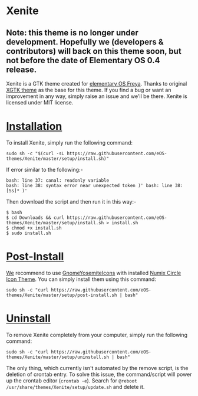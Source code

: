 # Xenite

## Note: this theme is no longer under development. Hopefully we (developers & contributors) will back on this theme soon, but not before the date of Elementary OS 0.4 release.

Xenite is a GTK theme created for [elementary OS Freya](http://elementary.io). Thanks to original [XGTK theme](http://kxmylo.deviantart.com/art/Xgtk-theme-gtk-3-14-3-12-465195148) as the base for this theme.
If you find a bug or want an improvement in any way, simply raise an issue and we'll be there. Xenite is licensed under MIT license.

# [Installation](https://github.com/eOS-themes/Xenite/wiki/Installation)
To install Xenite, simply run the following command:
```shell
sudo sh -c "$(curl -sL https://raw.githubusercontent.com/eOS-themes/Xenite/master/setup/install.sh)"
```
If error similar to the following:-
```shell
bash: line 37: canal: readonly variable
bash: line 38: syntax error near unexpected token )' bash: line 38: [Ss]* )'
```
Then download the script and then run it in this way:-
```shell
$ bash
$ cd Downloads && curl https://raw.githubusercontent.com/eOS-themes/Xenite/master/setup/install.sh > install.sh
$ chmod +x install.sh
$ sudo install.sh
```


# [Post-Install](https://github.com/eOS-themes/Xenite/wiki/Installation#post-install)
[We](https://github.com/eOS-themes/Xenite/graphs/contributors) recommend to use [GnomeYosemiteIcons](https://github.com/zacpier/GnomeYosemiteIcons) with installed [Numix Circle Icon Theme](https://github.com/numixproject/numix-icon-theme-circle).
You can simply install them using this command:
```shell
sudo sh -c "curl https://raw.githubusercontent.com/eOS-themes/Xenite/master/setup/post-install.sh | bash"
```

# [Uninstall](https://github.com/eOS-themes/Xenite/wiki/Installation#uninstall)
To remove Xenite completely from your computer, simply run the following command:
```shell
sudo sh -c "curl https://raw.githubusercontent.com/eOS-themes/Xenite/master/setup/uninstall.sh | bash"
```
The only thing, which currently isn't automated by the remove script, is the deletion of crontab entry. To solve this issue, the command/script will power up the crontab editor (`crontab -e`). Search for `@reboot /usr/share/themes/Xenite/setup/update.sh` and delete it.
